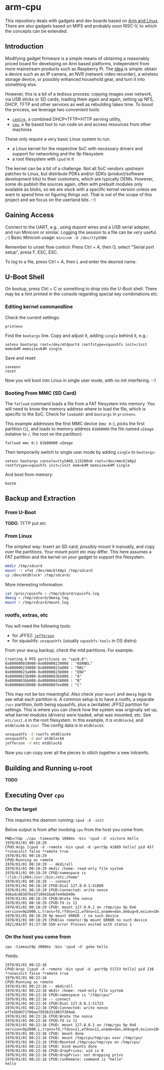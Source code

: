 # arm-cpu

This repository deals with gadgets and dev boards based on [Arm and Linux](
https://www.kernel.org/doc/html/latest/arm/index.html). There are also gadgets
based on MIPS and probably soon RISC-V, to which the concepts can be extended.

## Introduction

Modifying gadget firmware is a simple means of obtaining a reasonably priced
board for developing on Arm based platforms, independent from more mainstream
products such as Raspberry Pi.
The [idea](https://github.com/orangecms/repurposing-gadgets) is simple: obtain a
device such as an IP camera, an NVR (network video recorder), a wireless storage
device, or possibly enhanced household gear, and turn it into something else.

However, this is a bit of a tedious process: copying images over network, via
USB sticks or SD cards, loading them again and again, setting up NFS, DHCP, TFTP
and other services as well as rebuilding takes time. To boost the process, we
leverage two convenient tools:

- [`centre`](https://github.com/Harvey-OS/go/tree/main/cmd/centre), a combined
  DHCP+TFTP+HTTP serving utility,
- [`cpu`](https://github.com/u-root/cpu/), a 9p based tool to run code on and
  access resources from other machines

These only require a very basic Linux system to run:

- a Linux kernel for the respective SoC with necessary drivers and support for
  networking and the 9p filesystem
- a root filesystem with `cpud` in it

The kernel can be a bit of a challenge. Not all SoC vendors upstream patches to
Linux, but distribute PDKs and/or SDKs (product/software development kits) to
their customers, which are typically OEMs. However, some do publish the sources
again, often with prebuilt modules only available as blobs, so we are stuck with
a specific kernel version unless we want to spend time on figuring things out.
That is out of the scope of this project and we focus on the userland bits. :-)

## Gaining Access

Connect to the UART, e.g., using dupont wires and a USB serial adapter, and run
Minicom or similar. Logging the session to a file can be *very* useful. ;-)
Basic Minicom usage: `minicom -D /dev/ttyUSB0`

Remember to unset flow control:
Press Ctrl + A, then O, select "Serial port setup", press F, ESC, ESC.

To log to a file, press Ctrl + A, then L and enter the desired name.

## U-Boot Shell

On bootup, press Ctrl + C or something to drop into the U-Boot shell. There may
be a hint printed in the console regarding special key combinations etc.

### Editing kernel commandline

Check the current settings:
```
printenv
```

Find the `bootargs` line. Copy and adjust it, adding `single` behind it, e.g.:

```
setenv bootargs root=/dev/mtdpart4 rootfstype=squashfs init=/init mem=64M memsize=64M single
```

Save and reset:
```
saveenv
reset
```

Now you will boot into Linux in single user mode, with no init interfering. :-)

### Booting From MMC (SD Card)

The `fatload` command loads a file from a FAT filesystem into memory.
You will need to know the memory address where to load the file, which is
specific to the SoC. Check for `loadaddr` and `bootargs` in `printenv`.

This example addresses the first MMC device (`mmc 0:`), picks the first
partition (`1`), and loads to memory address `81b08000` the file named `uImage`
(relative to `/`, the root on the partition):

```
fatload mmc 0:1 81b08000 uImage
```

Then temporarily switch to single user mode by adding `single` to `bootargs`:
```
setenv bootargs console=ttySAK0,115200n8 root=/dev/mmcblk0p2 rootfstype=squashfs init=/init mem=64M memsize=64M single
```

And boot from memory:
```
bootm
```

## Backup and Extraction

### From U-Boot

**TODO**: TFTP put etc

### From Linux

The simplest way: Insert an SD card, possibly mount it manually, and copy over
the partitions. Your mount point etc may differ. This here assumes a FAT
partition and the kernel on your gadget to support the filesystem.

```sh
mkdir /tmp/sdcard
mount -t vfat /dev/mmcblk0p1 /tmp/sdcard
cp /dev/mtdblock* /tmp/sdcard/
```

More interesting information:

```sh
cat /proc/cpuinfo > /tmp/sdcard/cpuinfo.log
dmesg > /tmp/sdcard/dmesg.log
mount > /tmp/sdcard/mount.log
```

### rootfs, extras, etc

You will need the following tools:

- for JFFS2: [`jefferson`](https://github.com/sviehb/jefferson)
- for squashfs: `unsquashfs` (usually `squashfs-tools` in OS distro)

From your `dmesg` backup, check the mtd partitions. For example:

```
Creating 6 MTD partitions on "spi0.0":
0x000000039000-0x000000239000 : "KERNEL"
0x000000239000-0x00000023a000 : "MAC"
0x00000023a000-0x00000023b000 : "ENV"
0x00000023b000-0x0000003bb000 : "A"
0x0000003bb000-0x000000438000 : "B"
0x000000438000-0x0000007ee000 : "C"
```

This may not be too meaningful. Also check your `mount` and `dmesg` logs to see
what each partition is. A common setup is to have a rootfs, a separate `/usr`
partition, both being squashfs, plus a (writable) JFFS2 partition for settings.
This is where you can check how the system was originally set up, what kernel
modules (drivers) were loaded, what was mounted, etc. See `etc/init.d` in the
root filesystem. In this example, it is `mtdblock4`, and `mtdblock6` is `/usr`.
The config data is in `mtdblock5`.

```sh
unsquashfs -d rootfs mtdblock4
unsquashfs -d usr mtdblock6
jefferson -d etc mtdblock5
```

Now you can copy over all the pieces to stitch together a new initramfs.

## Building and Running u-root

**TODO**

## Executing Over `cpu`

### On the target

This requires the daemon running: `cpud -d -init`

Below output is from after invoking `cpu` from the host you come from.

```
PWD=/tmp ./cpu -timeout9p 1000ms -bin 'cpud -d' victure hello
1970/01/01 00:18:29
CPUD:Args [cpud -d -remote -bin cpud -d -port9p 41889 hello] pid 457 *runasinit false *remote true
1970/01/01 00:18:29
CPUD:Running as remote
1970/01/01 00:18:29 -- mkdirall
1970/01/01 00:18:29 mkdir /home: read-only file system
1970/01/01 00:18:29 CPUD:namespace is "/lib:/lib64:/usr:/bin:/etc:/home"
1970/01/01 00:18:29 -- connect
1970/01/01 00:18:29 CPUD:Dial 127.0.0.1:41889
1970/01/01 00:18:29 CPUD:Connected: write nonce 9d6adc883876e3719941ba67e49eb49e
1970/01/01 00:18:29 CPUD:Wrote the nonce
1970/01/01 00:18:29 CPUD:fd is 11
1970/01/01 00:18:29 CPUD: mount 127.0.0.1 on /tmp/cpu 9p 0x6 version=9p2000.L,trans=fd,rfdno=11,wfdno=11,uname=dan,debug=0,msize=1048576
1970/01/01 00:18:29 9p mount ERROR :( no such device
1970/01/01 00:18:29 CPUD(as remote):9p mount ERROR no such device
2021/04/07 01:37:50 SSH error Process exited with status 1
```

### On the host you come from

`cpu -timeout9p 2000ms -bin 'cpud -d' goke hello`

Yields:

```
1970/01/01 00:22:16
CPUD:Args [cpud -d -remote -bin cpud -d -port9p 51723 hello] pid 238 *runasinit false *remote true
1970/01/01 00:22:16
CPUD:Running as remote
1970/01/01 00:22:16 -- mkdirall
1970/01/01 00:22:16 mkdir /home: read-only file system
1970/01/01 00:22:16 CPUD:namespace is "/tmp/cpu/"
1970/01/01 00:22:16 -- connect
1970/01/01 00:22:16 CPUD:Dial 127.0.0.1:51723
1970/01/01 00:22:16 CPUD:Connected: write nonce effe5b0d71f86aa75036331883f304ab
1970/01/01 00:22:16 CPUD:Wrote the nonce
1970/01/01 00:22:16 CPUD:fd is 11
1970/01/01 00:22:16 CPUD: mount 127.0.0.1 on /tmp/cpu 9p 0x6 version=9p2000.L,trans=fd,rfdno=11,wfdno=11,uname=dan,debug=0,msize=1048576
1970/01/01 00:22:16 CPUD: mount done
1970/01/01 00:22:16 CPUD: mount /tmp/cpu/tmp/cpu over /tmp/cpu/
1970/01/01 00:22:16 CPUD:Mounted /tmp/cpu/tmp/cpu on /tmp/cpu/
1970/01/01 00:22:16 CPUD: bind mounts done
1970/01/01 00:22:16 CPUD:dropPrives: uid is 0
1970/01/01 00:22:16 CPUD:dropPrivs: not dropping privs
1970/01/01 00:22:16 CPUD:runRemote: command is "hello"
hello
```
